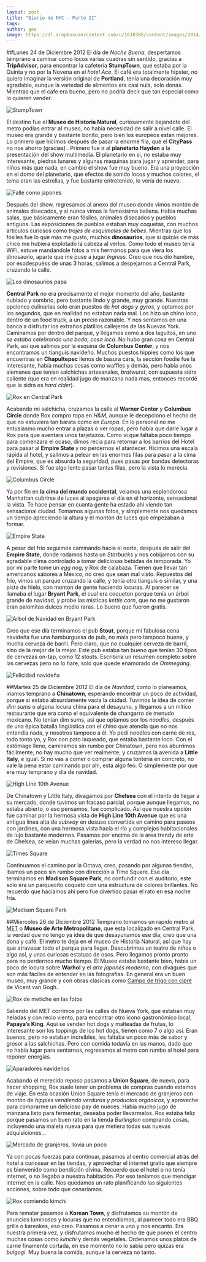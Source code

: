 ```yaml
---
layout: post
title: "Diario de NYC - Parte II"
tags: 
author: geo
image: https://dl.dropboxusercontent.com/u/1610385/content/images/2014/12/DSC09210-1.JPG
---
```

##Lunes 24 de Diciembre 2012
El día de *Noche Buena*, despertamos temprano a caminar como locos varias cuadras sin sentido, gracias a **TripAdvisor**, para encontrar la cafetería **StumpTown**, que estaba por la Quinta y no por la Novena en el *hotel Ace*. El café era totalmente hipster, no quiero imaginar la versión original de **Portland**, tenía una decoración muy agradable, aunque la variedad de alimentos era casi nula, solo donas. Mientras que el cafe era bueno, pero no podría decir que tan especial como lo quieren vender.

![StumpTown](https://dl.dropboxusercontent.com/u/1610385/content/images/2014/12/2012-12-24-09-40-56.jpg)

El destino fue el **Museo de Historia Natural**, curiosamente bajandote del metro podías entrar al museo, no había necesidad de salir a nivel calle. El museo era grande y bastante bonito, pero bien los europeos estan mejores. Lo primero que hicimos después de pasar la enorme fila, que el **CityPass** no nos ahorro (gracias) . Primero fue ir al **planetario Hayden** a la presentación del show multimedia. El planetario en si, no estaba muy interesante, piedras lunares y algunas maquinas para jugar y aprender, para niños más que nada, en cambio el show fue muy bueno. Era una proyección en el domo del planetario, que efectos de sonido locos y muchos colores, el tema eran las estrellas, y fue bastante entretenido, lo vería de nuevo.

![Falle como japones](https://dl.dropboxusercontent.com/u/1610385/content/images/2014/12/DSC09362.JPG)

Después del show, regresamos al anexo del museo donde vimos montón de animales disecados, y si nunca vimos la famosisima ballena. Había muchas salas, que básicamente eran fósiles, animales disecados y pueblos antiguos. Las exposiciones de pueblos estaban muy coquetas, con muchos articulos curiosos como *trajes de esquimales de bebes*. Mientras que los fósiles fue lo que más me gusto, muchos **dinosaurios**, que si quizás de más chico me hubiera explotado la cabeza al verlos. Como todo el museo tenía WiFi, estuve mandandole fotos a mis hermanos para que viera los dinosaurio, aparte que me puse a jugar *Ingress*. Creo que nos dio hambre, por esodespuéss de unas 3 horas, salimos a despejarnos a Central Park, cruzando la calle.

![Los dinosaurios papa](https://dl.dropboxusercontent.com/u/1610385/content/images/2014/12/DSC09132.JPG)

**Central Park** no era precisamente el mejor momento del año, bastante nublado y sombrío, pero bastante lindo y grande, muy grande. Nuestras opciones culinarias solo eran puestos de *hot dogs y gyros*, y optamos por los segundos, que en realidad no estaban nada mal. Los hizo un chino loco, dentro de un food truck, a un precio razonable. Y nos sentamos en una banca a disfrutar los extraños platillos callejeros de las Nuevas York. Caminamos por dentro del parque, y llegamos como a dos laguitos, en uno *se estaba celebrando una boda, cosa loca*. No hubo gran cosa en Central Park, asi que salimos por la esquina de **Columbus Center**, y nos encontramos un tianguis navideño. Muchos puestos hippies como los que encuentras en **Chapultepec** llenos de basura cara, la sección foodie fue la interesante, había muchas cosas como waffles y demás, pero había unos alemanes que tenian salchichas artesanales, *bratwurst*, con supuesta sidra caliente (que era en realidad jugo de manzana nada mas, entonces recordé que la sidra es *hard cider*). 

![Rox en Central Park](https://dl.dropboxusercontent.com/u/1610385/content/images/2014/12/2012-12-24-14-08-09.jpg)

Acabando mi salchicha, cruzamos la calle al **Warner Center** y **Columbus Circle** donde Rox compro ropa en *H&M*, aunque le decepciono el hecho de que no estuviera tan barata como en *Europa*. En lo personal no me entusiasmo mucho entrar a plazas o ver ropas, pero había que darle lugar a Rox para que aventara unos tarjetazos. Como vi que faltaba poco tiempo para comenzara el ocaso, dimos recia para retornar a los barrios del Hotel para pasar al **Empire State** y no perdernos el atardecer. Hicimos una escala rápida al hotel, y salimos a pelear en las enormes filas para pasar a la cima del Empire, que es absurda la seguridad, pues pasas por bandas detectoras y revisiones. Si fue algo lento pasar tantas filas, pero la vista lo merecia.

![Columbus Circle](https://dl.dropboxusercontent.com/u/1610385/content/images/2014/12/DSC09187.JPG)

Ya por fin en **la cima del mundo occidental**, veiamos una esplendorosa Manhattan cubrirse de luces al apagarse el día en el horizonte, sensacional la vista. Te hace pensar en cuanta gente ha estado ahi viendo tan sensacional ciudad. Tomamos algunas fotos, y simplemente nos quedamos un tiempo apreciendo la altura y el monton de luces que empezaban a formar.

![Empire State](https://dl.dropboxusercontent.com/u/1610385/content/images/2014/12/DSC09210.JPG)

A pesar del frío seguimos caminando hacia el norte, después de salir del **Empire State**, donde rodamos hasta un *Starbucks* y nos cobijamos con su agradable clima controlado a tomar deliciosas bebidas de temporada. Yo por mi parte tome un *egg nog*, y Rox de calabaza. Tienen que llevar tan americanos sabores a México, no creo que sean mal visto. Repuestos del frío,  vimos un parque cruzando la calle, y tenía otro tianguis o similar, y una pista de hielo, con monton de gente haciendo locuras. Al parecer se llamaba el lugar **Bryant Park**, el cual era coqueton porque tenía un árbol grande de navidad, y probe las místicas *kettle corn*, que no me gustaron eran palomitas dulces medio raras. Lo bueno que fueron gratis.

![Arbol de Navidad en Bryant Park](https://dl.dropboxusercontent.com/u/1610385/content/images/2014/12/DSC09239.JPG)

Creo que ese día terminamos el pub **Stout**, porque mi fabulosa cena navideña fue una hamburguesa de pub, no mala pero tampoco buena, y mucha cerveza de barril. Pero claro, que no cualquier cerveza de barril, sino de la mejor de la mejor. Este pub estaba tan bueno que tenían 30 tipos de cervezas on-tap, como 12 stouts. Escribiría un resumen completo sobre las cervezas pero no lo hare, solo que quede enamorado de *Ommegang*.

![Felicidad navideña](https://dl.dropboxusercontent.com/u/1610385/content/images/2014/12/DSC09245.JPG)

##Martes 25 de Diciembre 2012
El día de *Navidad*, como lo planeamos, iriamos temprano a **Chinatown**, esperando encontrar un poco de actividad, porque si estaba absurdamente vacía la ciudad. Tuvimos la idea de comer *dim sums* o alguna locura china para el desayuno, y llegamos a un mítico restaurante que era como el equivalente de changarro de menudo mexicano. No tenían dim sums, asi que optamos por los *noodles*, después de una épica batalla lingüística con el chino que atendía que no nos entendía nada, y nosotros tampoco a él. Yo pedí noodles con carne de res, todo tonto yo, y Rox con pato laqueado, que estaba bastante loco. Con el estómago lleno, caminamos sin rumbo por Chinatown, pero nos aburrimos fácilmente, no hay mucho que ver realmente, y cruzamos la avenida a **Little Italy**, e igual. Si no vas a comer o comprar alguna tontería en concreto, no vale la pena estar caminando por ahi, esta algo feo. O simplemente por que era muy temprano y día de navidad.

![High Line 10th Avenue](https://dl.dropboxusercontent.com/u/1610385/content/images/2014/12/DSC09264.JPG)

De Chinatown y Little Italy, divagamos por **Chelsea** con el intento de llegar a su mercado, donde tuvimos un fracaso parcial, porque aunque llegamos, no estaba abierto, o eso pensamos, fue complicado. Así que nuestra opción fue caminar por la hermosa vista de **High Line 10th Avenue** que es una antigua línea alta de *subway* en desuso convertida en camino para paseos con jardines, con una hermosa vista hacía el río y complejos habitacionales de lujo bastante modernos. Pasamos por encima de la area trendy de arte de Chelsea, se veían muchas galerías, pero la verdad no nos intereso llegar.

![Times Square](https://dl.dropboxusercontent.com/u/1610385/content/images/2014/12/2012-12-25-14-06-33.jpg)

Continuamos el camino por la Octava, creo, pasando por algunas tiendas, íbamos un poco sin rumbo con dirección a Time Square. Ese día terminamos en **Madison Square Park**, no confundir con el auditorio, este solo era un parquecito coqueto con una estructura de colores brillantes. No recuerdo que haciamos ahi pero fue divertido pasar el rato en esa noche fría.

![Madison Square Park](https://dl.dropboxusercontent.com/u/1610385/content/images/2014/12/2012-12-25-16-37-28.jpg)

##Miercoles 26 de Diciembre 2012
Temprano tomamos un rapido metro al [MET](http://www.metmuseum.org/) o **Museo de Arte Metropolitano**, que esta localizado en Central Park, la verdad que no tengo ya idea de que desayunamos ese dia, creo que una dona y café. El metro te deja en el museo de Historia Natural, así que hay que atravesar todo el parque para llegar. Descubrimos un teatro de niños o algo así, y unas curiosas estatuas de osos. Pero llegamos pronto pronto para no perdernos mucho tiempo. El Museo estaba bastante bien, habia un poco de locura sobre **Warhol** y el *arte japonés moderno*, con divagues que son más fáciles de entender en las fotografías. En general era un buen museo, muy grande y con obras clásicas como [Campo de trigo con cipré](http://www.metmuseum.org/collection/the-collection-online/search/436535?high=on&rpp=30&pg=1&rndkey=20141211&ft=*&who=Gogh%2c+Vincent+van%24Vincent+van+Gogh&pos=4) de Vicent van Gogh.

![Rox de metiche en las fotos](https://dl.dropboxusercontent.com/u/1610385/content/images/2014/12/2012-12-26-12-52-46.jpg)

Saliendo del MET corrimos por las calles de Nueva York, que estaban muy heladas y con recio viento, para encontrar otro icono gastronómico local, **Papaya’s King**. Aquí se venden hot dogs y malteadas de frutas, lo interesante son los toppings de los hot dogs, tienen como 7 o algo así. Eran buenos, pero no estaban increíbles, les faltaba un poco más de sabor y grosor a las salchichas. Pero con comida todavía en las manos, dado que no había lugar para sentarnos, regresamos al metro con rumbo al hotel para reponer energías.

![Aparadores navideños](https://dl.dropboxusercontent.com/u/1610385/content/images/2014/12/DSC09225.JPG)

Acabando el merecido reposo pasamos a **Union Square**, de nuevo, para hacer shopping, Rox suele tener un problema de compras cuando estamos de viaje. En esta ocasión Union Square tenía el mercado de granjeros con montón de *hippies vendiendo verduras y productos orgánicos*, y aproveche para comprarme un delicioso pay de nueces. Había mucho jugo de manzana listo para fermentar, deseaba poder llevarmelos. Rox estaba feliz porque pasamos un buen rato en la tienda *Burlington* comprando cosas, incluyendo una maleta nueva para que metiera todas sus nuevas adquisiciones...

![Mercado de granjeros, llovia un poco](https://dl.dropboxusercontent.com/u/1610385/content/images/2014/12/2012-12-26-15-24-27.jpg)

Ya con pocas fuerzas para continuar, pasamos al centro comercial atrás del hotel a curiosear en las tiendas, y aprovechar el internet gratis que siempre es bienvenido como bendición divina. Recuerdo que el hotel o no tenía internet, o no llegaba a nuestra habitación. Por eso teníamos que mendigar internet en la calle. Nos quedamos un rato planificando las siguientes acciones, sobre todo que cenariamos.

![Rox comiendo kimchi](https://dl.dropboxusercontent.com/u/1610385/content/images/2014/12/2012-12-26-19-25-43.jpg)

Para rematar pasamos a **Korean Town**, y disfrutamos su montón de anuncios luminosos y locuras que no entendiamos, al parecer todo era BBQ grills o kareokes, eso creo. Pasamos a cenar a uno y nos encanto. Era nuestra primera vez, y disfrutamos mucho el hecho de que ponen el centro muchas cosas como *kimchi* y demás vegetales. Ordenamos unos platos de carne finamente cortada, en ese momento no lo sabía pero quizas era *bulgogi*. Muy buena la comida, aunque la cerveza no tanto.